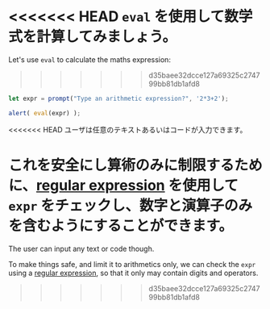 <<<<<<< HEAD
`eval` を使用して数学式を計算してみましょう。
=======
Let's use `eval` to calculate the maths expression:
>>>>>>> d35baee32dcce127a69325c274799bb81db1afd8

```js demo run
let expr = prompt("Type an arithmetic expression?", '2*3+2');

alert( eval(expr) );
```

<<<<<<< HEAD
ユーザは任意のテキストあるいはコードが入力できます。

これを安全にし算術のみに制限するために、[regular expression](info:regular-expressions) を使用して `expr` をチェックし、数字と演算子のみを含むようにすることができます。
=======
The user can input any text or code though.

To make things safe, and limit it to arithmetics only, we can check the `expr` using a [regular expression](info:regular-expressions), so that it only may contain digits and operators.
>>>>>>> d35baee32dcce127a69325c274799bb81db1afd8
